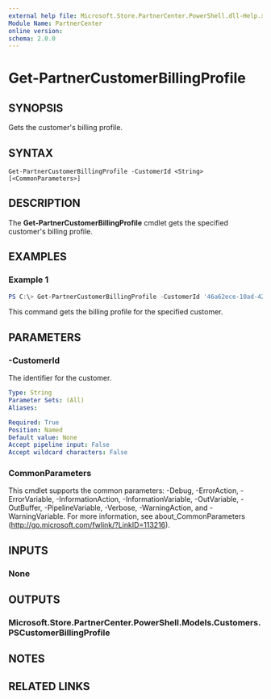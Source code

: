 ```yaml
---
external help file: Microsoft.Store.PartnerCenter.PowerShell.dll-Help.xml
Module Name: PartnerCenter
online version:
schema: 2.0.0
---
```


# Get-PartnerCustomerBillingProfile

## SYNOPSIS
Gets the customer's billing profile.

## SYNTAX

```
Get-PartnerCustomerBillingProfile -CustomerId <String> [<CommonParameters>]
```

## DESCRIPTION
The **Get-PartnerCustomerBillingProfile** cmdlet gets the specified customer's billing profile.

## EXAMPLES

### Example 1
```powershell
PS C:\> Get-PartnerCustomerBillingProfile -CustomerId '46a62ece-10ad-42e5-b3f1-b2ed53e6fc08'
```

This command gets the billing profile for the specified customer.

## PARAMETERS

### -CustomerId
The identifier for the customer.

```yaml
Type: String
Parameter Sets: (All)
Aliases:

Required: True
Position: Named
Default value: None
Accept pipeline input: False
Accept wildcard characters: False
```

### CommonParameters
This cmdlet supports the common parameters: -Debug, -ErrorAction, -ErrorVariable, -InformationAction, -InformationVariable, -OutVariable, -OutBuffer, -PipelineVariable, -Verbose, -WarningAction, and -WarningVariable. For more information, see about_CommonParameters (http://go.microsoft.com/fwlink/?LinkID=113216).

## INPUTS

### None

## OUTPUTS

### Microsoft.Store.PartnerCenter.PowerShell.Models.Customers.PSCustomerBillingProfile

## NOTES

## RELATED LINKS
